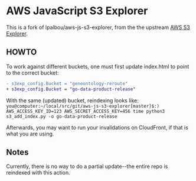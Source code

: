 # AWS JavaScript S3 Explorer

This is a fork of lpalbou/aws-js-s3-explorer, from the the upstream [AWS S3 Explorer](https://github.com/awslabs/aws-js-s3-explorer).

## HOWTO

To work against different buckets, one must first update index.html to point to the correct bucket:
```diff
- s3exp_config.Bucket = "geneontology-reroute"
+ s3exp_config.Bucket = "go-data-product-release"
```

With the same (updated) bucket, reindexing looks like: 
`you@computer:~/local/src/git/aws-js-s3-explorer[master]$:) AWS_ACCESS_KEY_ID=123 AWS_SECRET_ACCESS_KEY=456 time python3 s3_add_index.py -o go-data-product-release`

Afterwards, you may want to run your invalidations on CloudFront, if that is what you are using.

## Notes

Currently, there is no way to do a partial update--the entire repo is reindexed with this action.
